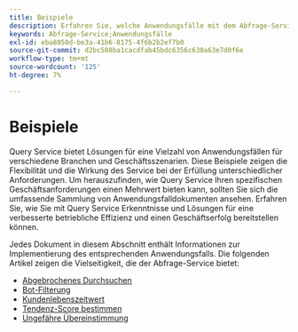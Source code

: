 ```yaml
---
title: Beispiele
description: Erfahren Sie, welche Anwendungsfälle mit dem Abfrage-Service von Adobe Experience Platform unterstützt werden.
keywords: Abfrage-Service;Anwendungsfälle
exl-id: eba8050d-be3a-41b6-8175-4f6b2b2ef7b0
source-git-commit: d2bc580ba1cacdfab45bdc6356c630a63e7d0f6e
workflow-type: tm+mt
source-wordcount: '125'
ht-degree: 7%

---
```


# Beispiele

Query Service bietet Lösungen für eine Vielzahl von Anwendungsfällen für verschiedene Branchen und Geschäftsszenarien. Diese Beispiele zeigen die Flexibilität und die Wirkung des Service bei der Erfüllung unterschiedlicher Anforderungen. Um herauszufinden, wie Query Service Ihren spezifischen Geschäftsanforderungen einen Mehrwert bieten kann, sollten Sie sich die umfassende Sammlung von Anwendungsfalldokumenten ansehen. Erfahren Sie, wie Sie mit Query Service Erkenntnisse und Lösungen für eine verbesserte betriebliche Effizienz und einen Geschäftserfolg bereitstellen können.

Jedes Dokument in diesem Abschnitt enthält Informationen zur Implementierung des entsprechenden Anwendungsfalls. Die folgenden Artikel zeigen die Vielseitigkeit, die der Abfrage-Service bietet:

- [Abgebrochenes Durchsuchen](./abandoned-browse.md)
- [Bot-Filterung](./bot-filtering.md)
- [Kundenlebenszeitwert](./customer-lifetime-value.md)
- [Tendenz-Score bestimmen](./propensity-score.md)
- [Ungefähre Übereinstimmung](./fuzzy-match.md)
